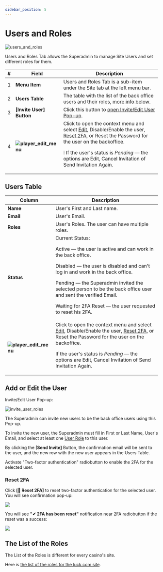 ```yaml
---
sidebar_position: 5
---
```


# Users and Roles

![users_and_roles](https://i.imgur.com/JNkbqvu.png)

Users and Roles Tab allows the Superadmin to manage Site Users and set different roles for them.

| # | Field | Description |
|-|-|-|
| 1 | **Menu Item** | Users and Roles Tab is a sub-item under the Site tab at the left menu bar. |
| 2 | **Users Table** | The table with the list of the back office users and their roles, [more info below](#users-table). |
| 3 | **[Invite User] Button** | Click this button to [open Invite/Edit User Pop-up](#add-or-edit-the-user). |
| 4 | **![player_edit_menu](https://i.imgur.com/HrALxrY.png)** | Click to open the context menu and select [Edit](#add-or-edit-the-user), Disable/Enable the user, [Reset 2FA](#reset-2fa), or Reset the Password for the user on the backoffice.<p>❕ If the user's status is *Pending* &mdash; the options are Edit, Cancel Invitation of Send Invitation Again.</p> |

## Users Table

| Column | Description |
|-|-|
| **Name** | User's First and Last name. |
| **Email** | User's Email. |
| **Roles** | User's Roles. The user can have multiple roles. |
| **Status** | Current Status:<p>Active &mdash; the user is active and can work in the back office.</p><p>Disabled &mdash; the user is disabled and can't log in and work in the back office.</p><p>Pending &mdash; the Superadmin invited the selected person to be the back office user and sent the verified Email.</p><p>Waiting for 2FA Reset &mdash; the user requested to reset his 2FA.</p> |
| **![player_edit_menu](https://i.imgur.com/HrALxrY.png)** | Click to open the context menu and select [Edit](#add-or-edit-the-user), Disable/Enable the user, [Reset 2FA](#reset-2fa), or Reset the Password for the user on the backoffice.<p>If the user's status is *Pending* &mdash; the options are Edit, Cancel Invitation of Send Invitation Again.</p> |

## Add or Edit the User

Invite/Edit User Pop-up:

![invite_user_roles](https://i.imgur.com/arINLGW.png)

The Superadmin can invite new users to be the back office users using this Pop-up.

To invite the new user, the Superadmin must fill in First or Last Name, User's Email, and select at least one [User Role](#the-list-of-roles) to this user.

By clicking the **[Send Invite]** Button, the confirmation email will be sent to the user, and the new row with the new user appears in the Users Table.

Activate "Two-factor authentication" radiobutton to enable the 2FA for the selected user.

### Reset 2FA

Click **[🔁 Reset 2FA]** to reset two-factor authentication for the selected user. You will see confirmation pop-up:

![](https://i.imgur.com/8InYWZY.png)

You will see **"✔ 2FA has been reset"** notification near 2FA radiobutton if the reset was a success:

![](https://i.imgur.com/M9f3nSO.png)

## The List of the Roles

The List of the Roles is different for every casino's site.

Here is [the list of the roles for the luck.com site](https://confluence.skywindgroup.com/pages/viewpage.action?spaceKey=sw360&title=Back+Office.+Users+and+Roles#BackOffice.UsersandRoles-TheListoftheRoles).